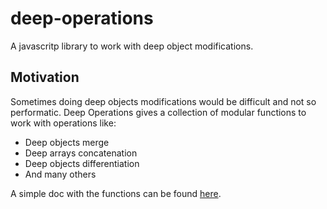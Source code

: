 # deep-operations

A javascritp library to work with deep object modifications.

## Motivation

Sometimes doing deep objects modifications would be difficult
and not so performatic.
Deep Operations gives a collection of modular functions to work
with operations like:

* Deep objects merge
* Deep arrays concatenation
* Deep objects differentiation
* And many others

A simple doc with the functions can be found [here](https://gsseixas.github.io/deep-operations/).
